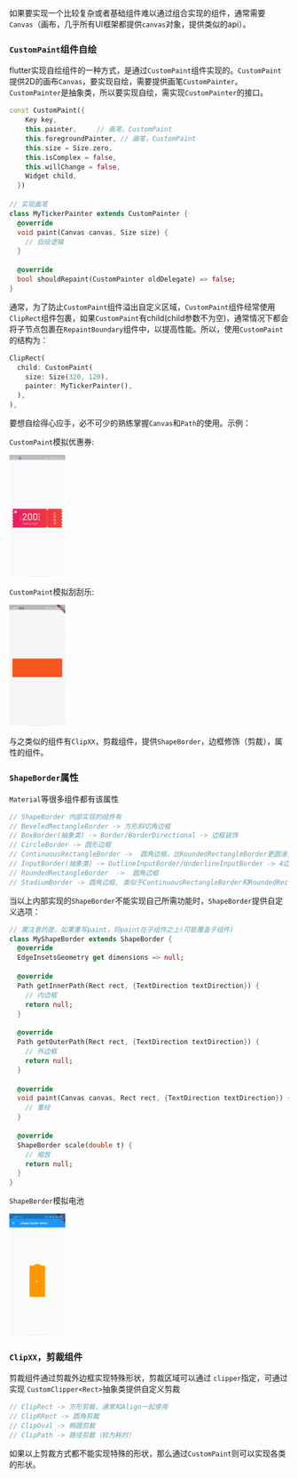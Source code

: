 如果要实现一个比较复杂或者基础组件难以通过组合实现的组件，通常需要`Canvas`（画布，几乎所有UI框架都提供`canvas`对象，提供类似的api）。

### `CustomPaint`组件自绘
flutter实现自绘组件的一种方式，是通过`CustomPaint`组件实现的。`CustomPaint`提供2D的画布`Canvas`，要实现自绘，需要提供画笔`CustomPainter`。`CustomPainter`是抽象类，所以要实现自绘，需实现`CustomPainter`的接口。
```dart
const CustomPaint({
    Key key,
    this.painter,     // 画笔，CustomPaint
    this.foregroundPainter, // 画笔，CustomPaint
    this.size = Size.zero,
    this.isComplex = false,
    this.willChange = false,
    Widget child,
  })

// 实现画笔
class MyTickerPainter extends CustomPainter {
  @override
  void paint(Canvas canvas, Size size) {
    // 自绘逻辑
  }

  @override
  bool shouldRepaint(CustomPainter oldDelegate) => false;
}
```
通常，为了防止`CustomPaint`组件溢出自定义区域，`CustomPaint`组件经常使用`ClipRect`组件包裹，如果`CustomPaint`有child(child参数不为空)，通常情况下都会将子节点包裹在`RepaintBoundary`组件中，以提高性能。所以，使用`CustomPaint`的结构为：
```dart
ClipRect(
  child: CustomPaint(
    size: Size(320, 120),
    painter: MyTickerPainter(),
  ),
),
```
要想自绘得心应手，必不可少的熟练掌握`Canvas`和`Path`的使用。示例：

`CustomPaint`模拟优惠券:

<img src="https://raw.githubusercontent.com/buf1024/monthproj/master/flutter-daydayup/custom_paint/assets/images/custom_paint.jpg" alt="优惠券" width="20%" height="20%"/>

`CustomPaint`模拟刮刮乐:

<img src="https://raw.githubusercontent.com/buf1024/monthproj/master/flutter-daydayup/custom_paint/assets/images/lucky_paint.gif" alt="刮刮乐" width="20%" height="20%"/>

与之类似的组件有`ClipXX`，剪裁组件，提供`ShapeBorder`，边框修饰（剪裁），属性的组件。

### `ShapeBorder`属性
`Material`等很多组件都有该属性
```dart
// ShapeBorder 内部实现的组件有
// BeveledRectangleBorder -> 方形斜切角边框
// BoxBorder(抽象类) -> Border/BorderDirectional -> 边框装饰
// CircleBorder -> 圆形边框
// ContinuousRectangleBorder ->  圆角边框，比RoundedRectangleBorder更圆滑，幅度更小
// InputBorder(抽象类) -> OutlineInputBorder/UnderlineInputBorder -> 4边框、下边框
// RoundedRectangleBorder  ->  圆角边框
// StadiumBorder -> 圆角边框, 类似于ContinuousRectangleBorder和RoundedRectangleBorder，只是圆角大小根据组件大小已经设好
```
当以上内部实现的`ShapeBorder`不能实现自己所需功能时，`ShapeBorder`提供自定义选项：
```dart
// 需注意的是，如果重写paint，将paint在子组件之上(可能覆盖子组件)
class MyShapeBorder extends ShapeBorder {
  @override
  EdgeInsetsGeometry get dimensions => null;

  @override
  Path getInnerPath(Rect rect, {TextDirection textDirection}) {
    // 内边框
    return null;
  }

  @override
  Path getOuterPath(Rect rect, {TextDirection textDirection}) {
    // 外边框
    return null;
  }

  @override
  void paint(Canvas canvas, Rect rect, {TextDirection textDirection}) {
    // 重绘
  }

  @override
  ShapeBorder scale(double t) {
    // 缩放
    return null;
  }
}
```
`ShapeBorder`模拟电池

<img src="https://raw.githubusercontent.com/buf1024/monthproj/master/flutter-daydayup/custom_paint/assets/images/battery.jpg" alt="电池" width="20%" height="20%"/>

### `ClipXX`，剪裁组件
剪裁组件通过剪裁外边框实现特殊形状，剪裁区域可以通过 `clipper`指定，可通过实现 `CustomClipper<Rect>`抽象类提供自定义剪裁
```dart
// ClipRect -> 方形剪裁，通常和Align一起使用
// ClipRRect -> 圆角剪裁
// ClipOval -> 椭圆剪裁
// ClipPath -> 路径剪裁（较为耗时）

```

如果以上剪裁方式都不能实现特殊的形状，那么通过`CustomPaint`则可以实现各类的形状。
